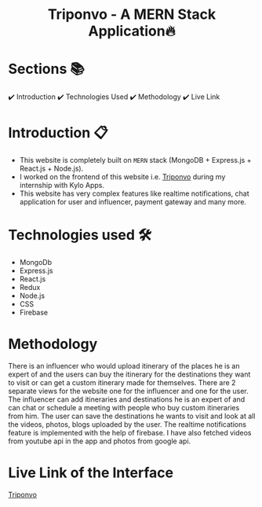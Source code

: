 <h1 align="center"> Triponvo - A MERN Stack Application🔥 </h1> 

# Sections 📚

✔️ Introduction
✔️ Technologies Used
✔️ Methodology
✔️ Live Link


# Introduction 📋

- This website is completely built on `MERN` stack (MongoDB + Express.js + React.js + Node.js).
- I worked on the frontend of this website i.e. [Triponvo](https://www.triponvo.com/) during my internship with Kylo Apps.
- This website has very complex features like realtime notifications, chat application for user and influencer, payment gateway and many more. 

# Technologies used 🛠️
- MongoDb
- Express.js
- React.js
- Redux
- Node.js
- CSS
- Firebase

# Methodology

There is an influencer who would upload itinerary of the places he is an expert of and the users can buy the itinerary for the destinations they want to visit or can get a custom itinerary made for themselves. There are 2 separate views for the website one for the influencer and one for the user. The influencer can add itineraries and destinations he is an expert of and can chat or schedule a meeting with people who buy custom itineraries from him. The user can save the destinations he wants to visit and look at all the videos, photos, blogs uploaded by the user.
The realtime notifications feature is implemented with the help of firebase. I have also fetched videos from youtube api in the app and photos from google api.

# Live Link of the Interface
[Triponvo](https://www.triponvo.com/)
